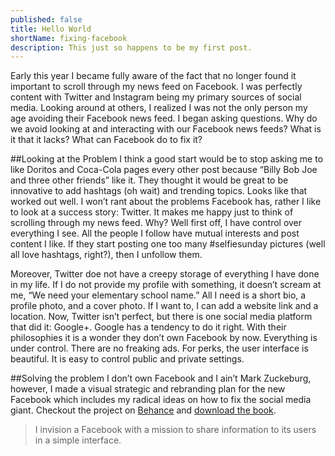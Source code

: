 ```yaml
---
published: false
title: Hello World
shortName: fixing-facebook
description: This just so happens to be my first post.
---
```


Early this year I became fully aware of the fact that no longer found it important to scroll through my news feed on Facebook. I was perfectly content with Twitter and Instagram being my primary sources of social media. Looking around at others, I realized I was not the only person my age avoiding their Facebook news feed. I began asking questions. Why do we avoid looking at and interacting with our Facebook news feeds? What is it that it lacks? What can Facebook do to fix it? 

##Looking at the Problem
I think a good start would be to stop asking me to like Doritos and Coca-Cola pages every other post because “Billy Bob Joe and three other friends” like it. They thought it would be great to be innovative to add hashtags (oh wait) and trending topics. Looks like that worked out well.
I won’t rant about the problems Facebook has, rather I like to look at a success story: Twitter. It makes me happy just to think of scrolling through my news feed. Why? Well first off, I have control over everything I see. All the people I follow have mutual interests and post content I like. If they start posting one too many #selfiesunday pictures (well all love hashtags, right?), then I unfollow them. 

Moreover, Twitter doe not have a creepy storage of everything I have done in my life. If I do not provide my profile with something, it doesn’t scream at me, “We need your elementary school name.” All I need is a short bio, a profile photo, and a cover photo. If I want to, I can add a website link and a location. 
Now, Twitter isn’t perfect, but there is one social media platform that did it: Google+. Google has a tendency to do it right. With their philosophies it is a wonder they don’t own Facebook by now. 
Everything is under control. There are no freaking ads. For perks, the user interface is beautiful. It is easy to control public and private settings. 

##Solving the problem
I don’t own Facebook and I ain’t Mark Zuckeburg, however, I made a visual strategic and rebranding plan for the new Facebook which includes my radical ideas on how to fix the social media giant. Checkout the project on [Behance]() and [download the book]().

> I invision a Facebook with a mission to share information to its users in a simple interface. 

